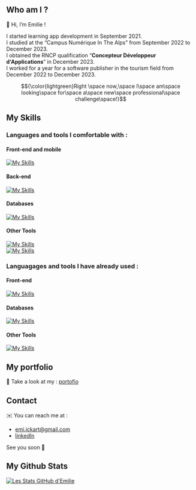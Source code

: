 ## Who am I ?

👋 Hi, I’m Emilie !

I started learning app development in September 2021.  
I studied at the “Campus Numérique In The Alps” from September 2022 to December 2023.  
I obtained the RNCP qualification “**Concepteur Développeur d'Applications**” in December 2023.  
I worked for a year for a software publisher in the tourism field from December 2022 to December 2023.  

$${\color{lightgreen}Right \space now,\space I\space am\space looking\space for\space a\space new\space professional\space challenge\space!}$$

## My Skills

### Languages and tools I comfortable with :

#### Front-end and mobile
[![My Skills](https://skillicons.dev/icons?i=html,css,js,bootstrap,tailwind,sass,vue,vitest,pinia,flutter,ionic)](https://skillicons.dev)

#### Back-end
[![My Skills](https://skillicons.dev/icons?i=php,laravel,symfony,ruby,rails)](https://skillicons.dev)

#### Databases
[![My Skills](https://skillicons.dev/icons?i=mysql,postgresql,sqlite)](https://skillicons.dev)

#### Other Tools
[![My Skills](https://skillicons.dev/icons?i=xd,figma,git,github,bash,postman)](https://skillicons.dev)    
[![My Skills](https://skillicons.dev/icons?i=linux,ubuntu,vscode,phpstorm,webstorm,stackoverflow,discord)](https://skillicons.dev)

### Languagages and tools I have already used :
#### Front-end
[![My Skills](https://skillicons.dev/icons?i=react,jquery,ts,nodejs,java,py)](https://skillicons.dev)  
#### Databases
[![My Skills](https://skillicons.dev/icons?i=mongodb)](https://skillicons.dev)  

#### Other Tools 
[![My Skills](https://skillicons.dev/icons?i=docker,heroku,ansible,nginx,idea)](https://skillicons.dev)

## My portfolio

👀 Take a look at my : [portofio](https://e-ickart.github.io/Portfolio)

## Contact

✉️ You can reach me at : 
- [emi.ickart@gmail.com](emi.ickart@gmail.com)  
- [linkedIn](https://fr.linkedin.com/in/emilie-ickart)  

See you soon 👋

## My Github Stats

[![Les Stats GitHub d'Emilie](https://github-readme-stats.vercel.app/api?username=E-IckArt&theme=algolia&show_icons=true)](https://github.com/E-IckArt/github-readme-stats)

<!---
E-IckArt/E-IckArt is a ✨ special ✨ repository because its `README.md` (this file) appears on your GitHub profile.
You can click the Preview link to take a look at your changes.
--->
